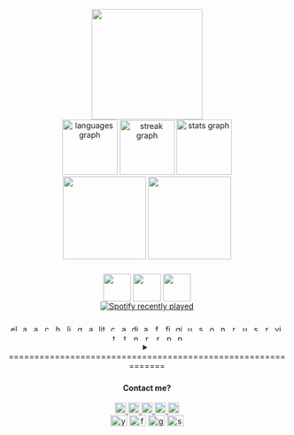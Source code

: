 <div align="center">
  <img height="200" src="https://i.pinimg.com/originals/25/f5/0b/25f50bca01a360d940cf512d2b336871.gif"  />
</div>
<div align="center">
  <img src="https://github-readme-stats.vercel.app/api/top-langs?username=TrungZKZ&locale=en&hide_title=false&layout=compact&card_width=320&langs_count=5&theme=github_dark&hide_border=false&order=2" height="100" alt="languages graph"  />
  <img src="https://streak-stats.demolab.com?user=TrungZKZ&locale=en&mode=daily&theme=github_dark&hide_border=false&border_radius=5&order=3" height="99" alt="streak graph"  />
  <img src="https://github-readme-stats.vercel.app/api?username=TrungZKZ&hide_title=false&hide_rank=false&show_icons=true&include_all_commits=true&count_private=true&disable_animations=false&theme=github_dark&locale=en&hide_border=false&order=1" height="100" alt="stats graph"  />
</div>
<div align="center">
<img height="150" src="http://github-profile-summary-cards.vercel.app/api/cards/profile-details?username=TrungZKZ&theme=github_dark"/>
<img height="150" src="http://github-profile-summary-cards.vercel.app/api/cards/most-commit-language?username=TrungZKZ&theme=github_dark"/>
</div>


###

<div align="center">

<img height="50" align="center" src="https://media1.giphy.com/media/9B8dqzmFI0yujEjfgg/giphy.gif?cid=ecf05e47z3suf2g291d61klo1rz97gsto8e0bz707tznxuic&ep=v1_stickers_search&rid=giphy.gif&ct=s"  />
  <img height="50" align="center" src="https://media1.giphy.com/media/31vamYdZV5ISQ/giphy.gif?cid=ecf05e47q1gelt16g2d4xo3v9hxnmxkeapnf8o7c0hq8fg7t&ep=v1_stickers_search&rid=giphy.gif&ct=s"/>
    <img height="50" align="center" src="https://media0.giphy.com/media/ZbQ6C34PmI9n7ETkbm/giphy.gif?cid=ecf05e47khkat07vzj17inkaz1fdl0l8mj3zvdp0w3iy52my&ep=v1_stickers_search&rid=giphy.gif&ct=s"/>
<div align="center">
  <a href="https://open.spotify.com/user/31hiehqxmxq3r7od54vfwmg3rqzy">
    <img src="https://spotify-recently-played-readme.vercel.app/api?user=31hiehqxmxq3r7od54vfwmg3rqzy&count=4" alt="Spotify recently played"  />
  </a>
</div>
</div>

###

<div align="center">
  <img src="https://cdn.simpleicons.org/electron/47848F" height="12" alt="electron logo"  />
  <img width="" />
  <img src="https://cdn.simpleicons.org/apachecassandra/1287B1" height="12" alt="apachecassandra logo"  />
  <img width="" />
  <img src="https://cdn.simpleicons.org/amazondynamodb/4053D6" height="12" alt="amazondynamodb logo"  />
  <img width="" />
  <img src="https://cdn.simpleicons.org/cmake/064F8C" height="12" alt="cmake logo"  />
  <img width="" />
  <img src="https://cdn.simpleicons.org/haxe/EA8220" height="12" alt="haxe logo"  />
  <img width="" />
  <img src="https://cdn.simpleicons.org/linux/FCC624" height="12" alt="linux logo"  />
  <img width="" />
  <img src="https://cdn.simpleicons.org/graphql/E10098" height="12" alt="graphql logo"  />
  <img width="" />
  <img src="https://cdn.simpleicons.org/arduino/00979D" height="12" alt="arduino logo"  />
  <img width="" />
  <img src="https://cdn.simpleicons.org/lit/324FFF" height="12" alt="lit logo"  />
  <img width="" />
  <img src="https://cdn.simpleicons.org/codeigniter/EF4223" height="12" alt="codeigniter logo"  />
  <img width="" />
  <img src="https://cdn.simpleicons.org/angular/DD0031" height="12" alt="angularjs logo"  />
  <img width="" />
  <img src="https://cdn.simpleicons.org/digitalocean/0080FF" height="12" alt="digitalocean logo"  />
  <img width="" />
  <img src="https://cdn.simpleicons.org/androidstudio/3DDC84" height="12" alt="androidstudio logo"  />
  <img width="" />
  <img src="https://cdn.simpleicons.org/fastapi/009688" height="12" alt="fastapi logo"  />
  <img width="" />
  <img src="https://cdn.simpleicons.org/firebase/FFCA28" height="12" alt="firebase logo"  />
  <img width="" />
  <img src="https://cdn.simpleicons.org/gitlab/FC6D26" height="12" alt="gitlab logo"  />
  <img width="" />
  <img src="https://cdn.simpleicons.org/unity/FFFFFF" height="12" alt="unity logo"  />
  <img width="" />
  <img src="https://cdn.simpleicons.org/supabase/3ECF8E" height="12" alt="supabase logo"  />
  <img width="" />
  <img src="https://cdn.simpleicons.org/opensuse/73BA25" height="12" alt="opensuse logo"  />
  <img width="" />
  <img src="https://cdn.simpleicons.org/nestjs/E0234E" height="12" alt="nestjs logo"  />
  <img width="" />
  <img src="https://cdn.simpleicons.org/reactivex/B7178C" height="12" alt="reactivex logo"  />
  <img width="" />
  <img src="https://cdn.simpleicons.org/ubuntu/E95420" height="12" alt="ubuntu logo"  />
  <img width="" />
  <img src="https://cdn.simpleicons.org/svg/FFB13B" height="12" alt="svg logo"  />
  <img width="" />
  <img src="https://cdn.simpleicons.org/react/61DAFB" height="12" alt="react logo"  />
  <img width="" />
  <img src="https://cdn.simpleicons.org/visualstudio/5C2D91" height="12" alt="visualstudio logo"  />
  <img width="" />
  <img src="https://cdn.simpleicons.org/terraform/7B42BC" height="12" alt="terraform logo"  />
  <img width="" />
  <img src="https://cdn.simpleicons.org/thealgorithms/00BCB4" height="12" alt="thealgorithms logo"  />
  <img width="" />
  <img src="https://cdn.simpleicons.org/nodedotjs/339933" height="12" alt="nodejs logo"  />
  <img width="" />
  <img src="https://cdn.simpleicons.org/redux/764ABC" height="12" alt="redux logo"  />
  <img width="" />
  <img src="https://cdn.simpleicons.org/raspberrypi/A22846" height="12" alt="raspberrypi logo"  />
  <img width="" />
  <img src="https://cdn.simpleicons.org/podman/892CA0" height="12" alt="podman logo"  />
  <img width="" />
  <img src="https://cdn.simpleicons.org/perl/39457E" height="12" alt="perl logo"  />
</div>
<details>
<summary align="center">=============================================================</summary>
<div align="left">
  <h1> Hey bro !! <img src="https://media1.giphy.com/media/oz45ELYgMoYVsZqmor/giphy.gif?cid=ecf05e47px0klyq96eapdo7d4rddpoi3o2f4q7xjx9ythqr7&ep=v1_stickers_search&rid=giphy.gif&ct=s" width="50" /></h1>
<p>My name is Trung and I'm a Mechatronics student, from <a href="https://en.wikipedia.org/wiki/Vietnam"><img src="https://th.bing.com/th/id/OIP.4Xl22dI_wBe5bLzAn8HgVQHaFC?rs=1&pid=ImgDetMain" width="17" /></a> <b> Việt Nam</b>. </p>
<p align="left">- 💤 Im Super Master Ultra Ultimate Extreme laziness 😒 <br>- 🤓 I like scientists because they can be lazy but still not be discriminated against<br>- 🎯 Goals: become a mechatronics engineer 🚀<br>- 👽 Hmm ... my mbti is INTP </p></div>
<p align="center">==============================================================</p>
</details>

###

<H4 align="center">Contact me?</H4>
<div align="center">
  <a href="https://www.youtube.com/watch?v=dQw4w9WgXcQ&ab_channel=RickAstley" target="_blank">
    <img src="https://raw.githubusercontent.com/maurodesouza/profile-readme-generator/master/src/assets/icons/social/codepen/default.svg" height="20" alt="codepen logo"/>
  </a>
  
  <a href="https://www.youtube.com/watch?v=dQw4w9WgXcQ&ab_channel=RickAstley" target="_blank">
  <img src="https://raw.githubusercontent.com/maurodesouza/profile-readme-generator/master/src/assets/icons/social/youtube/default.svg" height="20" alt="youtube logo"/>
  </a>
  
  <a href="https://stackoverflow.com/users/15458680/trung-l%c3%aa?tab=profile" target="_blank">
  <img src="https://raw.githubusercontent.com/maurodesouza/profile-readme-generator/master/src/assets/icons/social/stackoverflow/default.svg"  height="20" alt="stackoverflow logo"/>
  </a>
  
  <a href="https://www.facebook.com/profile.php?id=100038539451953" target="_blank">
  <img src="https://raw.githubusercontent.com/maurodesouza/profile-readme-generator/master/src/assets/icons/social/facebook/default.svg" height="20" alt="facebook logo"/>
  </a>
  
  <a href="https://www.youtube.com/watch?v=dQw4w9WgXcQ&ab_channel=RickAstley" target="_blank">
  <img src="https://raw.githubusercontent.com/maurodesouza/profile-readme-generator/master/src/assets/icons/social/codesandbox/default.svg" height="20" alt="codesandbox logo"/>
  </a>
</div>

<div align="center">
  <img src="https://raw.githubusercontent.com/maurodesouza/profile-readme-generator/master/src/assets/icons/social/youtube/default.svg" width="30" height="20" alt="youtube logo"  />
  <img src="https://raw.githubusercontent.com/maurodesouza/profile-readme-generator/master/src/assets/icons/social/facebook/default.svg" width="30" height="20" alt="facebook logo"  />
  <img src="https://raw.githubusercontent.com/maurodesouza/profile-readme-generator/master/src/assets/icons/social/gmail/default.svg" width="30" height="20" alt="gmail logo"  />
  <img src="https://raw.githubusercontent.com/maurodesouza/profile-readme-generator/master/src/assets/icons/social/stackoverflow/default.svg" width="30" height="20" alt="stackoverflow logo"  />
</div>

###


  

